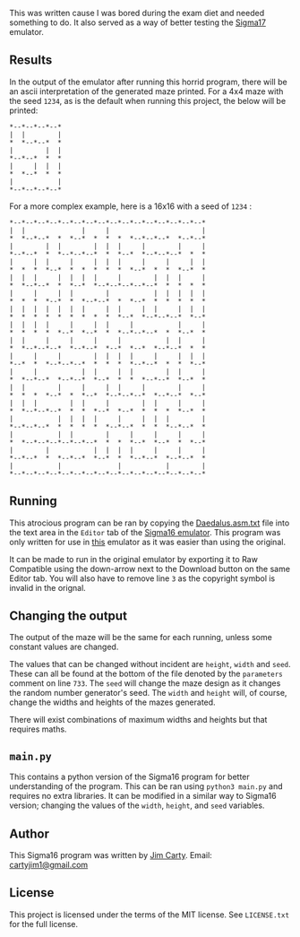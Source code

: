 This was written cause I was bored during the exam diet and needed something to do. It also served as a way of better testing the [Sigma17](https://questiowo.github.io/Sigma17) emulator.

## Results 
In the output of the emulator after running this horrid program, there will be an ascii interpretation of the generated maze printed. For a 4x4 maze with the seed `1234`, as is the default when running this project, the below will be printed:

```
*--*--*--*--*
|  |        |
*  *--*--*  *
|        |  |
*--*--*  *  *
|     |  |  |
*  *--*  *  *
|           |
*--*--*--*--*
```

For a more complex example, here is a 16x16 with a seed of `1234` :

```
*--*--*--*--*--*--*--*--*--*--*--*--*--*--*--*--*
|  |              |     |                       |
*  *--*--*  *  *--*  *  *  *  *--*--*--*  *--*--*
|        |  |        |  |  |     |        |     |
*--*--*  *  *--*--*--*  *  *--*  *--*--*--*  *  *
|     |  |     |     |  |  |     |     |     |  |
*  *  *  *--*  *  *  *  *  *  *--*  *  *  *--*  *
|  |  |     |  |  |  |     |        |  |  |     |
*  *--*--*  *  *--*  *--*--*--*--*--*  *  *  *  *
|     |     |  |        |           |  |  |  |  |
*  *  *  *--*  *  *--*--*  *  *--*  *  *  *  *  *
|  |  |  |  |  |  |     |  |     |  |     |  |  |
*  *  *  *  *  *  *  *  *  *--*  *--*--*--*  *--*
|  |  |  |     |     |  |     |           |     |
*  *  *  *  *--*  *--*  *  *--*--*--*  *  *--*  *
|  |     |     |     |     |           |  |     |
*  *--*--*--*  *--*--*  *--*  *--*  *--*--*  *  *
|     |     |        |  |  |  |     |     |  |  |
*--*  *  *--*--*--*  *  *  *  *--*--*  *  *  *--*
|     |           |  |     |  |        |  |     |
*  *--*--*  *--*--*  *--*  *  *  *--*--*  *--*  *
|  |        |     |     |  |     |        |     |
*  *  *  *--*  *  *--*  *--*--*--*  *--*--*  *--*
|  |  |        |  |     |        |  |     |     |
*  *--*--*--*  *  *  *--*  *--*  *  *  *  *--*  *
|           |  |  |  |     |     |  |  |        |
*--*--*--*  *  *  *  *  *--*--*  *  *  *--*--*  *
|           |  |        |     |     |     |     |
*  *--*--*--*--*--*--*  *  *  *--*  *--*  *  *--*
|        |           |  |  |  |     |     |     |
*--*--*  *  *--*--*  *--*  *  *--*--*  *--*--*  *
|           |              |           |        |
*--*--*--*--*--*--*--*--*--*--*--*--*--*--*--*--*
```

## Running
This atrocious program can be ran by copying the [Daedalus.asm.txt](https://raw.githubusercontent.com/QuestioWo/MazeGeneratorSigma16/main/Daedalus.asm.txt) file into the text area in the `Editor` tab of the [Sigma16 emulator](https://questiowo.github.io/Sigma17). This program was only written for use in [this](https://questiowo.github.io/Sigma17) emulator as it was easier than using the original.

It can be made to run in the original emulator by exporting it to Raw Compatible using the down-arrow next to the Download button on the same Editor tab. You will also have to remove line `3` as the copyright symbol is invalid in the orignal.

## Changing the output
The output of the maze will be the same for each running, unless some constant values are changed. 

The values that can be changed without incident are `height`, `width` and `seed`. These can all be found at the bottom of the file denoted by the `parameters` comment on line `733`. The `seed` will change the maze design as it changes the random number generator's seed. The `width` and `height` will, of course, change the widths and heights of the mazes generated. 

There will exist combinations of maximum widths and heights but that requires maths.

## `main.py`
This contains a python version of the Sigma16 program for better understanding of the program. This can be ran using `python3 main.py` and requires no extra libraries. It can be modified in a similar way to Sigma16 version; changing the values of the `width`, `height`, and `seed` variables.

## Author

This Sigma16 program was written by [Jim Carty](https://questiowo.github.io). Email: cartyjim1@gmail.com

## License

This project is licensed under the terms of the MIT license. See `LICENSE.txt` for the full license.
